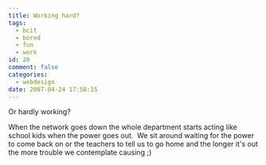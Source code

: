 ```yaml
---
title: Working hard?
tags:
  - bcit
  - bored
  - fun
  - work
id: 20
comment: false
categories:
  - webdesign
date: 2007-04-24 17:58:15
---
```


Or hardly working?

When the network goes down the whole department starts acting like school kids when the power goes out.  We sit around waiting for the power to come back on or the teachers to tell us to go home and the longer it's out the more trouble we contemplate causing ;)